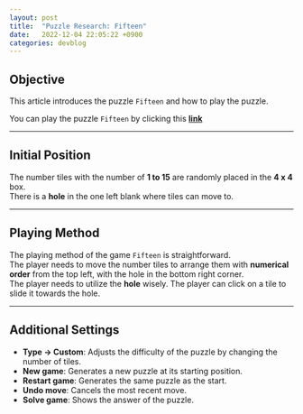 ```yaml
---
layout: post
title:  "Puzzle Research: Fifteen"
date:   2022-12-04 22:05:22 +0900
categories: devblog
---
```


## Objective

This article introduces the puzzle `Fifteen` and how to play the puzzle.

You can play the puzzle `Fifteen` by clicking this [**link**](https://www.chiark.greenend.org.uk/~sgtatham/puzzles/js/fifteen.html)

---

## Initial Position

The number tiles with the number of **1 to 15** are randomly placed in the **4 x 4** box.  
There is a **hole** in the one left blank where tiles can move to.

---

## Playing Method

The playing method of the game `Fifteen` is straightforward.  
The player needs to move the number tiles to arrange them with **numerical order** from the top left, with the hole in the bottom right corner.  
The player needs to utilize the **hole** wisely.
The player can click on a tile to slide it towards the hole.

---

## Additional Settings

- **Type -> Custom**: Adjusts the difficulty of the puzzle by changing the number of tiles.
- **New game**: Generates a new puzzle at its starting position.
- **Restart game**: Generates the same puzzle as the start.
- **Undo move**: Cancels the most recent move.
- **Solve game**: Shows the answer of the puzzle.
